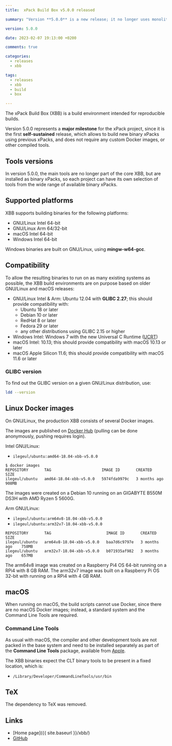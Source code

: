 ```yaml
---
title:  xPack Build Box v5.0.0 released

summary: "Version **5.0.0** is a new release; it no longer uses monolithic Docker images, but splits the dependencies amongst multiple binary xPacks."

version: 5.0.0

date: 2023-02-07 19:13:00 +0200

comments: true

categories:
  - releases
  - xbb

tags:
  - releases
  - xbb
  - build
  - box

---
```


The xPack Build Box (XBB) is a build environment intended for reproducible builds.

Version 5.0.0 represents a **major milestone**
for the xPack project, since it is the first **self-sustained** release,
which allows to build new binary xPacks using previous xPacks,
and does not require any custom Docker images, or other compiled tools.

## Tools versions

In version 5.0.0, the main tools are no longer part of the core XBB,
but are installed as binary xPacks, so
each project can have its own selection of tools from the
wide range of available binary xPacks.

## Supported platforms

XBB supports building binaries for the following platforms:

- GNU/Linux Intel 64-bit
- GNU/Linux Arm 64/32-bit
- macOS Intel 64-bit
- Windows Intel 64-bit

Windows binaries are built on GNU/Linux, using **mingw-w64-gcc**.

## Compatibility

To allow the resulting binaries to run on as many existing systems
as possible, the XBB build environments are on purpose based on older
GNU/Linux and macOS releases:

- GNU/Linux Intel & Arm: Ubuntu 12.04 with **GLIBC 2.27**; this
should provide compatibility with:
  - Ubuntu 18 or later
  - Debian 10 or later
  - RedHat 8 or later
  - Fedora 29 or later
  - any other distributions using GLIBC 2.15 or higher
- Windows Intel: Windows 7 with the new Universal C Runtime
  ([UCRT](https://support.microsoft.com/en-us/topic/update-for-universal-c-runtime-in-windows-c0514201-7fe6-95a3-b0a5-287930f3560c))
- macOS Intel: 10.13; this should provide compatibility with macOS 10.13 or later
- macOS Apple Silicon 11.6; this should provide compatibility with macOS 11.6 or later

### GLIBC version

To find out the GLIBC version on a given GNU/Linux distribution, use:

```sh
ldd --version
```

## Linux Docker images

On GNU/Linux, the production XBB consists of several Docker images.

The images are published on
[Docker Hub](https://hub.docker.com/repository/docker/ilegeul/ubuntu)
(pulling can be done anonymously, pushing requires login).

Intel GNU/Linux:

- `ilegeul/ubuntu:amd64-18.04-xbb-v5.0.0`

```console
$ docker images
REPOSITORY       TAG                      IMAGE ID       CREATED         SIZE
ilegeul/ubuntu   amd64-18.04-xbb-v5.0.0   5974fda9979c   3 months ago    908MB
```

The images were created on a Debian 10
running on an GIGABYTE B550M DS3H with AMD Ryzen 5 5600G.

Arm GNU/Linux:

- `ilegeul/ubuntu:arm64v8-18.04-xbb-v5.0.0`
- `ilegeul/ubuntu:arm32v7-18.04-xbb-v5.0.0`

```console
REPOSITORY       TAG                        IMAGE ID       CREATED         SIZE
ilegeul/ubuntu   arm64v8-18.04-xbb-v5.0.0   baa7d6c9797e   3 months ago    758MB
ilegeul/ubuntu   arm32v7-18.04-xbb-v5.0.0   b071935af982   3 months ago    657MB
```

The arm64v8 image was created on a Raspberry Pi4 OS 64-bit running on a RPi4
with 8 GB RAM. The arm32v7 image was built on a Raspberry Pi OS 32-bit with
running on a RPi4 with 4 GB RAM.

## macOS

When running on macOS, the build scripts cannot use Docker, since there
are no macOS Docker images; instead,
a standard system and the Command Line Tools are required.

### Command Line Tools

As usual with macOS, the compiler and other development tools are not
packed in the base system and need to be installed separately as part of the
**Command Line Tools** package, available from
[Apple](https://developer.apple.com).

The XBB binaries expect the CLT binary tools to be present in a
fixed location, which is:

- `/Library/Developer/CommandLineTools/usr/bin`

## TeX

The dependency to TeX was removed.

## Links

- [Home page]({{ site.baseurl }}/xbb/)
- [GitHub](https://github.com/xpack/xpack-build-box/)
